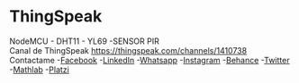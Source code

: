 # ThingSpeak
NodeMCU - DHT11 - YL69 -SENSOR PIR  
Canal de ThingSpeak
https://thingspeak.com/channels/1410738
Contactame 
-[Facebook](https://www.facebook.com/jasan.rhu.3/)
-[LinkedIn](https://www.linkedin.com/in/gerson-rhu-botelho-000ab81b0/)
-[Whatsapp](https://wa.link/77op3n)
-[Instagram](https://www.instagram.com/gerson_rhu/)
-[Behance](https://www.behance.net/gersonrhubotelho)
-[Twitter](https://twitter.com/RhuGerson)
-[Mathlab](https://la.mathworks.com/matlabcentral/profile/authors/22598221)
-[Platzi](https://platzi.com/p/gersonrhu98/)

